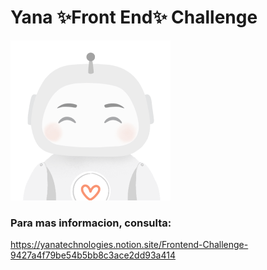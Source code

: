 # Yana ✨Front End✨ Challenge
<img src="./src/assets/avatars/yana.png" alt="Yana Avatar, Happy">

### Para mas informacion, consulta:
https://yanatechnologies.notion.site/Frontend-Challenge-9427a4f79be54b5bb8c3ace2dd93a414
